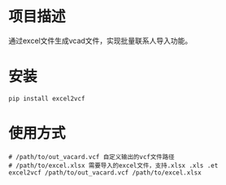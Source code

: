 # 项目描述

通过excel文件生成vcad文件，实现批量联系人导入功能。

# 安装
```
pip install excel2vcf
```

# 使用方式
```
# /path/to/out_vacard.vcf 自定义输出的vcf文件路径
# /path/to/excel.xlsx 需要导入的excel文件，支持.xlsx .xls .et
excel2vcf /path/to/out_vacard.vcf /path/to/excel.xlsx
```